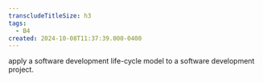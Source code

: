 ```yaml
---
transcludeTitleSize: h3
tags:
  - B4
created: 2024-10-08T11:37:39.000-0400
---
```

apply a software development life-cycle model to a software development project.